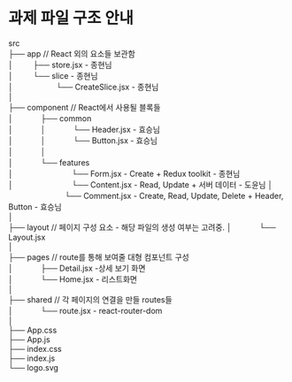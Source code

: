 # 과제 파일 구조 안내

src  
├── app // React 외의 요소들 보관함  
│ 　　 ├── store.jsx - 종현님  
│ 　　 └── slice - 종현님  
│ 　　　　　 └── CreateSlice.jsx - 종현님  
│  
├── component // React에서 사용될 블록들  
│ 　　　 ├── common  
│ 　　　 │ 　　　 └── Header.jsx - 효승님  
│ 　　　 │ 　　　 └── Button.jsx - 효승님  
│ 　　　 │  
│ 　　　 └── features  
│ 　　　　　　　 └── Form.jsx - Create + Redux toolkit - 종현님  
│ 　　　　　　　 └── Content.jsx - Read, Update + 서버 데이터 -  도윤님
│ 　　　　　　　 └── Comment.jsx - Create, Read, Update, Delete + Header, Button - 효승님  
│  
├── layout // 페이지 구성 요소 - 해당 파일의 생성 여부는 고려중.
│ 　　　 └── Layout.jsx  
│  
├── pages // route를 통해 보여줄 대형 컴포넌트 구성  
│ 　　　 ├── Detail.jsx -상세 보기 화면  
│ 　　　 └── Home.jsx - 리스트화면  
│  
├── shared // 각 페이지의 연결을 만들 routes들  
│ 　　　 └── route.jsx - react-router-dom  
│  
├── App.css  
├── App.js  
├── index.css  
├── index.js  
└── logo.svg
